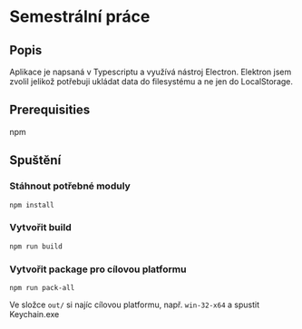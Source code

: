 # Semestrální práce


## Popis
Aplikace je napsaná v Typescriptu a využívá nástroj Electron. Elektron jsem zvolil jelikož potřebuji ukládat data do filesystému a ne jen do LocalStorage.

## Prerequisities
npm

## Spuštění
### Stáhnout potřebné moduly
`npm install`

### Vytvořit build
`npm run build`

### Vytvořit package pro cílovou platformu
`npm run pack-all`

Ve složce `out/` si najíc cílovou platformu, např. `win-32-x64` a spustit Keychain.exe
